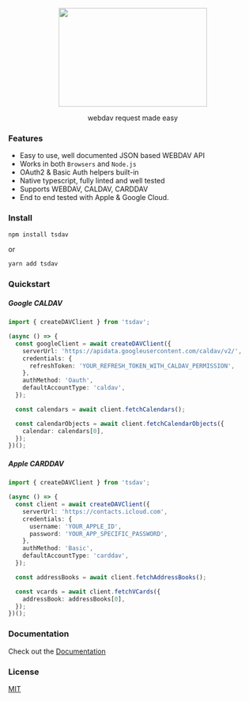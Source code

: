 <p align="center">
  <img width="300" height="200" src="https://github.com/llldar/tsDAV/blob/master/docs/static/img/logo.svg">
</p>
<p align="center">
webdav request made easy
</p>

### Features

- Easy to use, well documented JSON based WEBDAV API
- Works in both `Browsers` and `Node.js`
- OAuth2 & Basic Auth helpers built-in
- Native typescript, fully linted and well tested
- Supports WEBDAV, CALDAV, CARDDAV
- End to end tested with Apple & Google Cloud.

### Install

```bash
npm install tsdav
```

or

```bash
yarn add tsdav
```

### Quickstart

##### Google CALDAV

```ts
import { createDAVClient } from 'tsdav';

(async () => {
  const googleClient = await createDAVClient({
    serverUrl: 'https://apidata.googleusercontent.com/caldav/v2/',
    credentials: {
      refreshToken: 'YOUR_REFRESH_TOKEN_WITH_CALDAV_PERMISSION',
    },
    authMethod: 'Oauth',
    defaultAccountType: 'caldav',
  });

  const calendars = await client.fetchCalendars();

  const calendarObjects = await client.fetchCalendarObjects({
    calendar: calendars[0],
  });
})();
```

##### Apple CARDDAV

```ts
import { createDAVClient } from 'tsdav';

(async () => {
  const client = await createDAVClient({
    serverUrl: 'https://contacts.icloud.com',
    credentials: {
      username: 'YOUR_APPLE_ID',
      password: 'YOUR_APP_SPECIFIC_PASSWORD',
    },
    authMethod: 'Basic',
    defaultAccountType: 'carddav',
  });

  const addressBooks = await client.fetchAddressBooks();

  const vcards = await client.fetchVCards({
    addressBook: addressBooks[0],
  });
})();
```

### Documentation

Check out the [Documentation](https://tsdav.vercel.app/)

### License

[MIT](https://github.com/llldar/tsDAV/blob/master/LICENSE)
